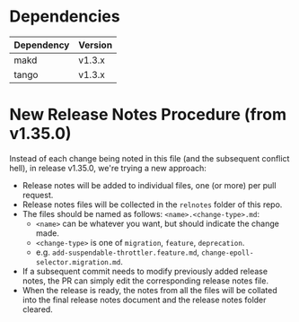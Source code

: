 Dependencies
============

Dependency | Version
-----------|---------
makd       | v1.3.x
tango      | v1.3.x

New Release Notes Procedure (from v1.35.0)
==========================================

Instead of each change being noted in this file (and the subsequent conflict
hell), in release v1.35.0, we're trying a new approach:
* Release notes will be added to individual files, one (or more) per pull
  request.
* Release notes files will be collected in the `relnotes` folder of this repo.
* The files should be named as follows: `<name>.<change-type>.md`:
  - `<name>` can be whatever you want, but should indicate the change made.
  - `<change-type>` is one of `migration`, `feature`, `deprecation`.
  - e.g. `add-suspendable-throttler.feature.md`,
    `change-epoll-selector.migration.md`.
* If a subsequent commit needs to modify previously added release notes, the PR
  can simply edit the corresponding release notes file.
* When the release is ready, the notes from all the files will be collated into
  the final release notes document and the release notes folder cleared.

